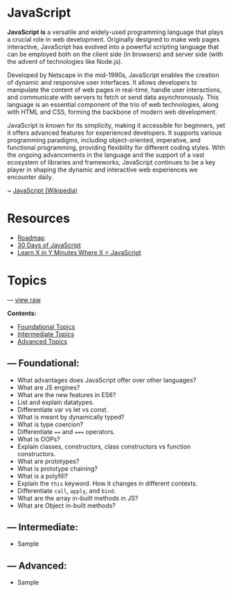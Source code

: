 # JavaScript

**JavaScript is** a versatile and widely-used programming language that plays a crucial role in web development. Originally designed to make web pages interactive, JavaScript has evolved into a powerful scripting language that can be employed both on the client side (in browsers) and server side (with the advent of technologies like Node.js).

Developed by Netscape in the mid-1990s, JavaScript enables the creation of dynamic and responsive user interfaces. It allows developers to manipulate the content of web pages in real-time, handle user interactions, and communicate with servers to fetch or send data asynchronously. This language is an essential component of the trio of web technologies, along with HTML and CSS, forming the backbone of modern web development.

JavaScript is known for its simplicity, making it accessible for beginners, yet it offers advanced features for experienced developers. It supports various programming paradigms, including object-oriented, imperative, and functional programming, providing flexibility for different coding styles. With the ongoing advancements in the language and the support of a vast ecosystem of libraries and frameworks, JavaScript continues to be a key player in shaping the dynamic and interactive web experiences we encounter daily.

~ [JavaScript (Wikipedia)](https://en.wikipedia.org/wiki/JavaScript)

# Resources

- [Roadmap](https://roadmap.sh/javascript)
- [30 Days of JavaScript](https://github.com/Asabeneh/30-Days-Of-JavaScript/blob/master/readMe.md)
- [Learn X in Y Minutes Where X = JavaScript](https://learnxinyminutes.com/docs/javascript/)

# Topics

— [view raw](./topics.txt)

**Contents:**

- [Foundational Topics](#foundational)
- [Intermediate Topics](#intermediate)
- [Advanced Topics](#advanced)

## — Foundational:

- What advantages does JavaScript offer over other languages?
- What are JS engines?
- What are the new features in ES6?
- List and explain datatypes.
- Differentiate var vs let vs const.
- What is meant by dynamically typed?
- What is type coercion?
- Differentiate `==` and `===` operators.
- What is OOPs?
- Explain classes, constructors, class constructors vs function constructors.
- What are prototypes?
- What is prototype chaining?
- What is a polyfill?
- Explain the `this` keyword. How it changes in different contexts.
- Differentiate `call`, `apply`, and `bind`.
- What are the array in-built methods in JS?
- What are Object in-built methods?

## — Intermediate:

- Sample

## — Advanced:

- Sample
